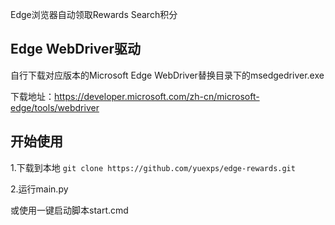 Edge浏览器自动领取Rewards Search积分

## Edge WebDriver驱动

自行下载对应版本的Microsoft Edge WebDriver替换目录下的msedgedriver.exe

下载地址：https://developer.microsoft.com/zh-cn/microsoft-edge/tools/webdriver

## 开始使用

1.下载到本地
`git clone https://github.com/yuexps/edge-rewards.git`

2.运行main.py

或使用一键启动脚本start.cmd
